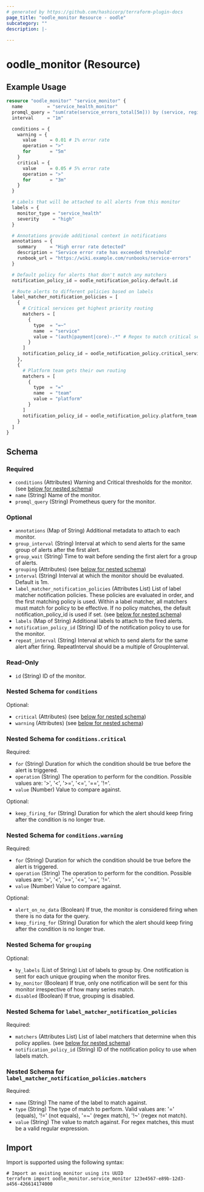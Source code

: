 ```yaml
---
# generated by https://github.com/hashicorp/terraform-plugin-docs
page_title: "oodle_monitor Resource - oodle"
subcategory: ""
description: |-
  
---
```


# oodle_monitor (Resource)



## Example Usage

```terraform
resource "oodle_monitor" "service_monitor" {
  name         = "service_health_monitor"
  promql_query = "sum(rate(service_errors_total[5m])) by (service, region, team) / sum(rate(service_requests_total[5m])) by (service, region, team) > 0.01"
  interval     = "1m"

  conditions = {
    warning = {
      value     = 0.01 # 1% error rate
      operation = ">"
      for       = "5m"
    }
    critical = {
      value     = 0.05 # 5% error rate
      operation = ">"
      for       = "3m"
    }
  }

  # Labels that will be attached to all alerts from this monitor
  labels = {
    monitor_type = "service_health"
    severity     = "high"
  }

  # Annotations provide additional context in notifications
  annotations = {
    summary     = "High error rate detected"
    description = "Service error rate has exceeded threshold"
    runbook_url = "https://wiki.example.com/runbooks/service-errors"
  }

  # Default policy for alerts that don't match any matchers
  notification_policy_id = oodle_notification_policy.default.id

  # Route alerts to different policies based on labels
  label_matcher_notification_policies = [
    {
      # Critical services get highest priority routing
      matchers = [
        {
          type  = "=~"
          name  = "service"
          value = "(auth|payment|core)-.*" # Regex to match critical services
        }
      ]
      notification_policy_id = oodle_notification_policy.critical_services.id
    },
    {
      # Platform team gets their own routing
      matchers = [
        {
          type  = "="
          name  = "team"
          value = "platform"
        }
      ]
      notification_policy_id = oodle_notification_policy.platform_team.id
    }
  ]
}
```

<!-- schema generated by tfplugindocs -->
## Schema

### Required

- `conditions` (Attributes) Warning and Critical thresholds for the monitor. (see [below for nested schema](#nestedatt--conditions))
- `name` (String) Name of the monitor.
- `promql_query` (String) Prometheus query for the monitor.

### Optional

- `annotations` (Map of String) Additional metadata to attach to each monitor.
- `group_interval` (String) Interval at which to send alerts for the same group of alerts after the first alert.
- `group_wait` (String) Time to wait before sending the first alert for a group of alerts.
- `grouping` (Attributes) (see [below for nested schema](#nestedatt--grouping))
- `interval` (String) Interval at which the monitor should be evaluated. Default is 1m.
- `label_matcher_notification_policies` (Attributes List) List of label matcher notification policies. These policies are evaluated in order, and the first matching policy is used. Within a label matcher, all matchers must match for policy to be effective. If no policy matches, the default notification_policy_id is used if set. (see [below for nested schema](#nestedatt--label_matcher_notification_policies))
- `labels` (Map of String) Additional labels to attach to the fired alerts.
- `notification_policy_id` (String) ID of the notification policy to use for the monitor.
- `repeat_interval` (String) Interval at which to send alerts for the same alert after firing. RepeatInterval should be a multiple of GroupInterval.

### Read-Only

- `id` (String) ID of the monitor.

<a id="nestedatt--conditions"></a>
### Nested Schema for `conditions`

Optional:

- `critical` (Attributes) (see [below for nested schema](#nestedatt--conditions--critical))
- `warning` (Attributes) (see [below for nested schema](#nestedatt--conditions--warning))

<a id="nestedatt--conditions--critical"></a>
### Nested Schema for `conditions.critical`

Required:

- `for` (String) Duration for which the condition should be true before the alert is triggered.
- `operation` (String) The operation to perform for the condition. Possible values are: '>', '<', '>=', '<=', '==', '!='.
- `value` (Number) Value to compare against.

Optional:

- `keep_firing_for` (String) Duration for which the alert should keep firing after the condition is no longer true.


<a id="nestedatt--conditions--warning"></a>
### Nested Schema for `conditions.warning`

Required:

- `for` (String) Duration for which the condition should be true before the alert is triggered.
- `operation` (String) The operation to perform for the condition. Possible values are: '>', '<', '>=', '<=', '==', '!='.
- `value` (Number) Value to compare against.

Optional:

- `alert_on_no_data` (Boolean) If true, the monitor is considered firing when there is no data for the query.
- `keep_firing_for` (String) Duration for which the alert should keep firing after the condition is no longer true.



<a id="nestedatt--grouping"></a>
### Nested Schema for `grouping`

Optional:

- `by_labels` (List of String) List of labels to group by. One notification is sent for each unique grouping when the monitor fires.
- `by_monitor` (Boolean) If true, only one notification will be sent for this monitor irrespective of how many series match.
- `disabled` (Boolean) If true, grouping is disabled.


<a id="nestedatt--label_matcher_notification_policies"></a>
### Nested Schema for `label_matcher_notification_policies`

Required:

- `matchers` (Attributes List) List of label matchers that determine when this policy applies. (see [below for nested schema](#nestedatt--label_matcher_notification_policies--matchers))
- `notification_policy_id` (String) ID of the notification policy to use when labels match.

<a id="nestedatt--label_matcher_notification_policies--matchers"></a>
### Nested Schema for `label_matcher_notification_policies.matchers`

Required:

- `name` (String) The name of the label to match against.
- `type` (String) The type of match to perform. Valid values are: '=' (equals), '!=' (not equals), '=~' (regex match), '!~' (regex not match).
- `value` (String) The value to match against. For regex matches, this must be a valid regular expression.

## Import

Import is supported using the following syntax:

```shell
# Import an existing monitor using its UUID
terraform import oodle_monitor.service_monitor 123e4567-e89b-12d3-a456-426614174000
```
